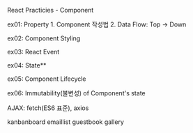 React Practicies - Component

ex01: Property
    1. Component 작성법
    2. Data Flow: Top -> Down

ex02: Component Styling

ex03: React Event

ex04: State**

ex05: Component Lifecycle

ex06: Immutability(불변성) of Component's state


AJAX: fetch(ES6 표준), axios

kanbanboard
emaillist
guestbook
gallery
